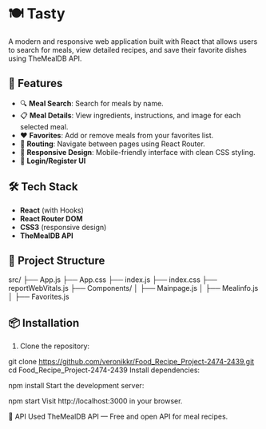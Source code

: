 # 🍽️ Tasty

A modern and responsive web application built with React that allows users to search for meals, view detailed recipes, and save their favorite dishes using TheMealDB API.

## 🚀 Features

- 🔍 **Meal Search**: Search for meals by name.
- 📋 **Meal Details**: View ingredients, instructions, and image for each selected meal.
- ❤️ **Favorites**: Add or remove meals from your favorites list.
- 🔁 **Routing**: Navigate between pages using React Router.
- 🎨 **Responsive Design**: Mobile-friendly interface with clean CSS styling.
- 👤 **Login/Register UI**

## 🛠️ Tech Stack

- **React** (with Hooks)
- **React Router DOM**
- **CSS3** (responsive design)
- **TheMealDB API**

## 📁 Project Structure

src/
├── App.js
├── App.css
├── index.js
├── index.css
├── reportWebVitals.js
├── Components/
│ ├── Mainpage.js
│ ├── Mealinfo.js
│ ├── Favorites.js



## 📦 Installation

1. Clone the repository:

git clone https://github.com/veronikkr/Food_Recipe_Project-2474-2439.git
cd Food_Recipe_Project-2474-2439
Install dependencies:

npm install
Start the development server:

npm start
Visit http://localhost:3000 in your browser.

📡 API Used
TheMealDB API — Free and open API for meal recipes.
